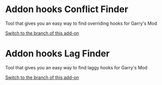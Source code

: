 # Addon hooks Conflict Finder
Tool that gives you an easy way to find overriding hooks for Garry's Mod

[Switch to the branch of this add-on](../../tree/conflict_finder)

# Addon hooks Lag Finder
Tool that gives you an easy way to find laggy hooks for Garry's Mod

[Switch to the branch of this add-on](../../tree/lag_finder)
